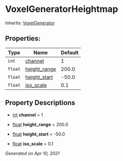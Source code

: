 # VoxelGeneratorHeightmap

Inherits: [VoxelGenerator](VoxelGenerator.md)




## Properties: 


Type     | Name                             | Default 
-------- | -------------------------------- | --------
`int`    | [channel](#i_channel)            | 1       
`float`  | [height_range](#i_height_range)  | 200.0   
`float`  | [height_start](#i_height_start)  | -50.0   
`float`  | [iso_scale](#i_iso_scale)        | 0.1     
<p></p>

## Property Descriptions

- [int](https://docs.godotengine.org/en/stable/classes/class_int.html)<span id="i_channel"></span> **channel** = 1


- [float](https://docs.godotengine.org/en/stable/classes/class_float.html)<span id="i_height_range"></span> **height_range** = 200.0


- [float](https://docs.godotengine.org/en/stable/classes/class_float.html)<span id="i_height_start"></span> **height_start** = -50.0


- [float](https://docs.godotengine.org/en/stable/classes/class_float.html)<span id="i_iso_scale"></span> **iso_scale** = 0.1


_Generated on Apr 10, 2021_
